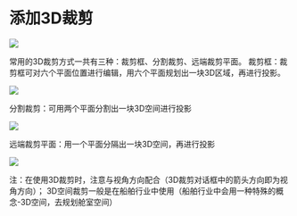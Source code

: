
# 添加3D裁剪

![](添加3D裁剪\2022-10-02-01-50-39.png)

常用的3D裁剪方式一共有三种：裁剪框、分割裁剪、远端裁剪平面。
裁剪框：裁剪框可对六个平面位置进行编辑，用六个平面规划出一块3D区域，再进行投影。

![](添加3D裁剪\2022-10-02-01-50-49.png)

分割裁剪：可用两个平面分割出一块3D空间进行投影

![](添加3D裁剪\2022-10-02-01-50-58.png)

远端裁剪平面：用一个平面分隔出一块3D空间，再进行投影

![](添加3D裁剪\2022-10-02-01-51-07.png)

注：在使用3D裁剪时，注意与视角方向配合（3D裁剪对话框中的箭头方向即为视角方向）；
3D空间裁剪一般是在船舶行业中使用（船舶行业中会用一种特殊的概念-3D空间，去规划舱室空间）

